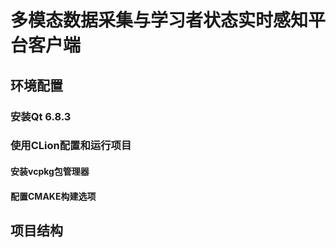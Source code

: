 # 多模态数据采集与学习者状态实时感知平台客户端

## 环境配置

### 安装Qt 6.8.3

### 使用CLion配置和运行项目

#### 安装vcpkg包管理器

#### 配置CMAKE构建选项

## 项目结构